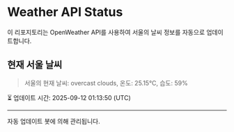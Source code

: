 
# Weather API Status

이 리포지토리는 OpenWeather API를 사용하여 서울의 날씨 정보를 자동으로 업데이트합니다.

## 현재 서울 날씨
> 서울의 현재 날씨: overcast clouds, 온도: 25.15°C, 습도: 59%

⏳ 업데이트 시간: 2025-09-12 01:13:50 (UTC)

---
자동 업데이트 봇에 의해 관리됩니다.
